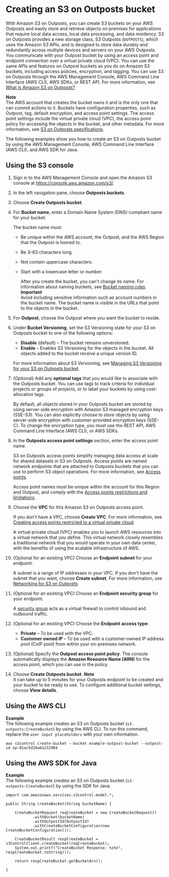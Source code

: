 # Creating an S3 on Outposts bucket<a name="S3OutpostsCreateBucket"></a>

With Amazon S3 on Outposts, you can create S3 buckets on your AWS Outposts and easily store and retrieve objects on premises for applications that require local data access, local data processing, and data residency\. S3 on Outposts provides a new storage class, S3 Outposts \(`OUTPOSTS`\), which uses the Amazon S3 APIs, and is designed to store data durably and redundantly across multiple devices and servers on your AWS Outposts\. You communicate with your Outpost bucket by using an access point and endpoint connection over a virtual private cloud \(VPC\)\. You can use the same APIs and features on Outpost buckets as you do on Amazon S3 buckets, including access policies, encryption, and tagging\. You can use S3 on Outposts through the AWS Management Console, AWS Command Line Interface \(AWS CLI\), AWS SDKs, or REST API\. For more information, see [What is Amazon S3 on Outposts?](S3onOutposts.md)

**Note**  
The AWS account that creates the bucket owns it and is the only one that can commit actions to it\. Buckets have configuration properties, such as Outpost, tag, default encryption, and access point settings\. The access point settings include the virtual private cloud \(VPC\), the access point policy for accessing the objects in the bucket, and other metadata\. For more information, see [S3 on Outposts specifications](S3OnOutpostsRestrictionsLimitations.md#S3OnOutpostsSpecifications)\.

The following examples show you how to create an S3 on Outposts bucket by using the AWS Management Console, AWS Command Line Interface \(AWS CLI\), and AWS SDK for Java\.

## Using the S3 console<a name="S3OutpostsCreateBucketConsole"></a>

1. Sign in to the AWS Management Console and open the Amazon S3 console at [https://console\.aws\.amazon\.com/s3/](https://console.aws.amazon.com/s3/)\.

1. In the left navigation pane, choose **Outposts buckets**\.

1. Choose **Create Outposts bucket**\.

1. For **Bucket name**, enter a Domain Name System \(DNS\)\-compliant name for your bucket\.

   The bucket name must:
   + Be unique within the AWS account, the Outpost, and the AWS Region that the Outpost is homed to\.
   + Be 3–63 characters long\.
   + Not contain uppercase characters\.
   + Start with a lowercase letter or number\.

     After you create the bucket, you can't change its name\. For information about naming buckets, see [Bucket naming rules](bucketnamingrules.md)\.
**Important**  
Avoid including sensitive information such as account numbers in the bucket name\. The bucket name is visible in the URLs that point to the objects in the bucket\.

1. For **Outpost**, choose the Outpost where you want the bucket to reside\. 

1. Under **Bucket Versioning**, set the S3 Versioning state for your S3 on Outposts bucket to one of the following options:
   + **Disable** \(default\) – The bucket remains unversioned\.
   + **Enable** – Enables S3 Versioning for the objects in the bucket\. All objects added to the bucket receive a unique version ID\.

   For more information about S3 Versioning, see [Managing S3 Versioning for your S3 on Outposts bucket](S3OutpostsManagingVersioning.md)\.

1. \(Optional\) Add any **optional tags** that you would like to associate with the Outposts bucket\. You can use tags to track criteria for individual projects or groups of projects, or to label your buckets by using cost\-allocation tags\.

   By default, all objects stored in your Outposts bucket are stored by using server\-side encryption with Amazon S3 managed encryption keys \(SSE\-S3\)\. You can also explicitly choose to store objects by using server\-side encryption with customer\-provided encryption keys \(SSE\-C\)\. To change the encryption type, you must use the REST API, AWS Command Line Interface \(AWS CLI\), or AWS SDKs\.

1. In the **Outposts access point settings** section, enter the access point name\.

   S3 on Outposts access points simplify managing data access at scale for shared datasets in S3 on Outposts\. Access points are named network endpoints that are attached to Outposts buckets that you can use to perform S3 object operations\. For more information, see [Access points](S3OutpostsWorkingBuckets.md#S3OutpostsAP)\. 

   Access point names must be unique within the account for this Region and Outpost, and comply with the [Access points restrictions and limitations](access-points-restrictions-limitations.md)\.

1. Choose the **VPC** for this Amazon S3 on Outposts access point\. 

   If you don't have a VPC, choose **Create VPC**\. For more information, see [Creating access points restricted to a virtual private cloud](access-points-vpc.md)\.

   A virtual private cloud \(VPC\) enables you to launch AWS resources into a virtual network that you define\. This virtual network closely resembles a traditional network that you would operate in your own data center, with the benefits of using the scalable infrastructure of AWS\. 

1. \(Optional for an existing VPC\) Choose an **Endpoint subnet** for your endpoint\. 

   A subnet is a range of IP addresses in your VPC\. If you don't have the subnet that you want, choose **Create subnet**\. For more information, see [Networking for S3 on Outposts](S3OutpostsNetworking.md)\. 

1. \(Optional for an existing VPC\) Choose an **Endpoint security group** for your endpoint\.

   A [security group](https://docs.aws.amazon.com/AWSEC2/latest/UserGuide/ec2-security-groups.html) acts as a virtual firewall to control inbound and outbound traffic\.

1. \(Optional for an existing VPC\) Choose the **Endpoint access type**:
   + **Private** – To be used with the VPC\.
   + **Customer owned IP** – To be used with a customer\-owned IP address pool \(CoIP pool\) from within your on\-premises network\.

1. \(Optional\) Specify the **Outpost access point policy**\. The console automatically displays the **Amazon Resource Name \(ARN\)** for the access point, which you can use in the policy\.

1. Choose **Create Outposts bucket**\.
**Note**  
It can take up to 5 minutes for your Outposts endpoint to be created and your bucket to be ready to use\. To configure additional bucket settings, choose **View details**\.

## Using the AWS CLI<a name="S3OutpostsCreateBucketCLI"></a>

**Example**  
The following example creates an S3 on Outposts bucket \(`s3-outposts:CreateBucket`\) by using the AWS CLI\. To run this command, replace the `user input placeholders` with your own information\.  

```
aws s3control create-bucket --bucket example-outpost-bucket --outpost-id op-01ac5d28a6a232904
```

## Using the AWS SDK for Java<a name="S3OutpostsCreateBucketJava"></a>

**Example**  
The following example creates an S3 on Outposts bucket \(`s3-outposts:CreateBucket`\) by using the SDK for Java\.   

```
import com.amazonaws.services.s3control.model.*;

public String createBucket(String bucketName) {

    CreateBucketRequest reqCreateBucket = new CreateBucketRequest()
            .withBucket(bucketName)
            .withOutpostId(OutpostId)
            .withCreateBucketConfiguration(new CreateBucketConfiguration());

    CreateBucketResult respCreateBucket = s3ControlClient.createBucket(reqCreateBucket);
    System.out.printf("CreateBucket Response: %s%n", respCreateBucket.toString());

    return respCreateBucket.getBucketArn();

}
```